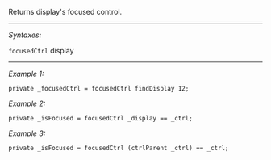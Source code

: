 Returns display's focused control.


---
*Syntaxes:*

`focusedCtrl` display

---
*Example 1:*

```sqf
private _focusedCtrl = focusedCtrl findDisplay 12;
```

*Example 2:*

```sqf
private _isFocused = focusedCtrl _display == _ctrl;
```

*Example 3:*

```sqf
private _isFocused = focusedCtrl (ctrlParent _ctrl) == _ctrl;
```